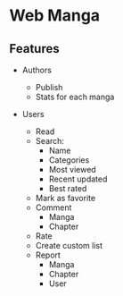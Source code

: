 # Web Manga

## Features

- Authors

  - Publish
  - Stats for each manga

- Users
  - Read
  - Search:
    - Name
    - Categories
    - Most viewed
    - Recent updated
    - Best rated
  - Mark as favorite
  - Comment
    - Manga
    - Chapter
  - Rate
  - Create custom list
  - Report
    - Manga
    - Chapter
    - User
